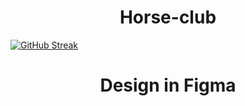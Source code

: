 
<h1 align="center">Horse-club<a href="https://ilyadevn.github.io/Horse-club/" target="_blank"></a></h1>

[![GitHub Streak](http://github-readme-streak-stats.herokuapp.com?user=IlyaDevN&theme=dark&date_format=j%20M%5B%20Y%5D)](https://git.io/streak-stats)

<h1 align="center">Design in Figma<a href="https://www.figma.com/file/3XHXfM8QHj5xseLsIrzjxs/%D0%9A%D0%BE%D0%BD%D0%BD%D1%8B%D0%B9-%D0%BA%D0%BB%D1%83%D0%B1-(Copy)?node-id=0%3A1" target="_blank"></a></h1>

